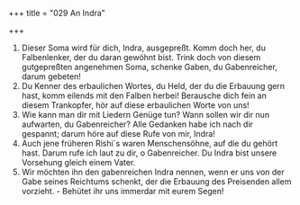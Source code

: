 +++
title = "029 An Indra"

+++


1.	Dieser Soma wird für dich, Indra, ausgepreßt. Komm doch her, du Falbenlenker, der du daran gewöhnt bist. Trink doch von diesem gutgepreßten angenehmen Soma, schenke Gaben, du Gabenreicher, darum gebeten!
2.	Du Kenner des erbaulichen Wortes, du Held, der du die Erbauung gern hast, komm eilends mit den Falben herbei! Berausche dich fein an diesem Trankopfer, hör auf diese erbaulichen Worte von uns!
3.	Wie kann man dir mit Liedern Genüge tun? Wann sollen wir dir nun aufwarten, du Gabenreicher? Alle Gedanken habe ich nach dir gespannt; darum höre auf diese Rufe von mir, Indra!
4.	Auch jene früheren Rishi´s waren Menschensöhne, auf die du gehört hast. Darum rufe ich laut zu dir, o Gabenreicher. Du Indra bist unsere Vorsehung gleich einem Vater.
5.	Wir möchten ihn den gabenreichen Indra nennen, wenn er uns von der Gabe seines Reichtums schenkt, der die Erbauung des Preisenden allem vorzieht. - Behütet ihr uns immerdar mit eurem Segen!

